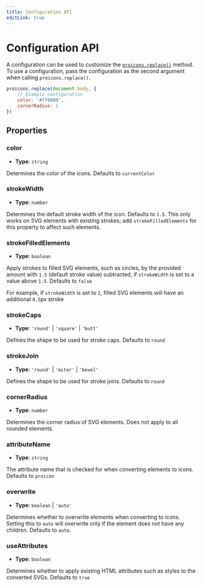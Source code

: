 ```yaml
---
title: Configuration API
editLink: true
---
```

# Configuration API
A configuration can be used to customize the [`proicons.replace()`](./javascript-api#proiconsreplacerootelm-element-config-proiconreplaceconfig-void) method.
To use a configuration, pass the configuration as the second argument when calling `proicons.replace()`.

```javascript
proicons.replace(document.body, {
    // Example configuration
    color: '#ff0000',
    cornerRadius: 1
})
```
## Properties
### color
* **Type**: `string`

Determines the color of the icons. Defaults to `currentColor`

### strokeWidth
* **Type**: `number`

Determines the default stroke width of the icon. Defaults to `1.5`. This only works on SVG elements with existing strokes; add `strokeFilledElements` for this property to affect such elements.

### strokeFilledElements
* **Type**: `boolean`

Apply strokes to filled SVG elements, such as circles, by the provided amount with `1.5` (default stroke value) subtracted, if `strokeWidth` is set to a value above `1.5`. Defaults to `false`

For example, if `strokeWidth` is set to `2`, filled SVG elements will have an additional `0.5`px stroke

### strokeCaps
* **Type**: `'round'` | `'square'` | `'butt'`

Defines the shape to be used for stroke caps. Defaults to `round`

### strokeJoin
* **Type**: `'round'` | `'miter'` | `'bevel'`

Defines the shape to be used for stroke joins. Defaults to `round`

### cornerRadius
* **Type**: `number`

Determines the corner radius of SVG elements. Does not apply to all rounded elements.

### attributeName
* **Type**: `string`

The attribute name that is checked for when converting elements to icons. Defaults to `proicon`

### overwrite
* **Type**: `boolean` | `'auto'`

Determines whether to overwrite elements when converting to icons. Setting this to `auto` will overwrite only if the element does not have any children. Defaults to `auto`.

### useAttributes
* **Type**: `boolean`

Determines whether to apply existing HTML attributes such as styles to the converted SVGs. Defaults to `true`
